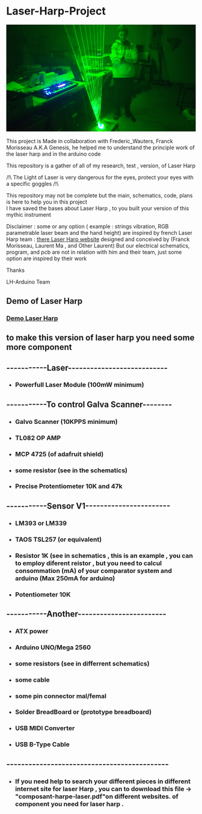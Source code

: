 # Laser-Harp-Project
![Laser Harp](https://github.com/M1r3o/Laser-Harp-Project/blob/main/Image%20Archive/IMG_20210120_164140.jpg)


This project is Made in collaboration with Frederic_Wauters, Franck Morisseau A.K.A Genesis, he helped me to understand the principle work of the laser harp and in the arduino code 

 This repository is a gather of all of my research, test , version, of Laser Harp     

/!\ The Light of Laser is very dangerous for the eyes, protect your eyes with a specific goggles /!\  

 This repository may not be complete but the main, schematics, code, plans is here to help you in this project   
 I have saved the bases about Laser Harp , to you built your version of this mythic instrument   

Disclaimer : some or any option ( example : strings vibration, RGB parametrable laser beam and the hand height) 
are inspired by french Laser Harp team : [there Laser Harp website](https://www.harpelaser.com) 
designed and conceived by (Franck Morisseau, Laurent Ma , and Other Laurent) 
But our electrical schematics, program, and pcb are not in relation with him and their team, just some option are inspired by their work 

Thanks 

LH-Arduino Team 

## Demo of Laser Harp
### [Demo Laser Harp](https://youtu.be/7bUMFFDsR9I)

## to make this version of laser harp you need some more component  
## -----------Laser---------------------------    
* ### Powerfull Laser Module (100mW minimum)  
## -----------To control Galva Scanner--------  
* ### Galvo Scanner (10KPPS minimum)   
* ### TL082 OP AMP  
* ### MCP 4725 (of adafruit shield)   
* ### some resistor (see in the schematics)  
* ### Precise Protentiometer 10K and 47k  
## -----------Sensor V1-----------------------
* ### LM393 or LM339  
* ### TAOS TSL257 (or equivalent)  
* ### Resistor 1K (see in schematics , this is an example , you can to employ diferent reistor , but you need to calcul consommation (mA) of your comparator system and arduino (Max 250mA for arduino)  
* ### Potentiometer 10K  
## -----------Another------------------------  
* ### ATX power  
* ### Arduino UNO/Mega 2560  
* ### some resistors (see in differrent schematics)  
* ### some cable  
* ### some pin connector mal/femal  
* ### Solder BreadBoard or (prototype breadboard)  
* ### USB MIDI Converter  
* ### USB B-Type Cable  
## --------------------------------------------  
* ### If you need help to search your different pieces in different internet site for laser Harp , you can to download this file -> "composant-harpe-laser.pdf"on different websites. of component you need for laser harp .


